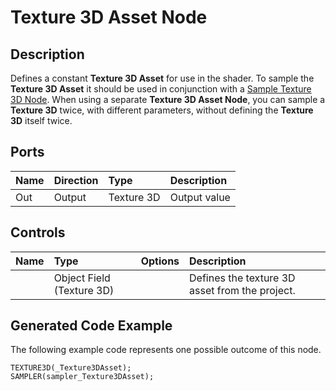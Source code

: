 # Texture 3D Asset Node

## Description

Defines a constant **Texture 3D Asset** for use in the shader. To sample the **Texture 3D Asset** it should be used in conjunction with a [Sample Texture 3D Node](Sample-Texture-3D-Node.md). When using a separate **Texture 3D Asset Node**, you can sample a **Texture 3D** twice, with different parameters, without defining the **Texture 3D** itself twice.

## Ports

| Name        | Direction           | Type  | Description |
|:------------ |:-------------|:-----|:---|
| Out | Output      |    Texture 3D | Output value |

## Controls

| Name        | Type           | Options  | Description |
|:------------ |:-------------|:-----|:---|
|      | Object Field (Texture 3D) |  | Defines the texture 3D asset from the project. |

## Generated Code Example

The following example code represents one possible outcome of this node.

```
TEXTURE3D(_Texture3DAsset);
SAMPLER(sampler_Texture3DAsset);
```
